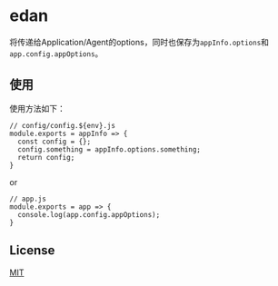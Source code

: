# edan

将传递给Application/Agent的options，同时也保存为`appInfo.options`和`app.config.appOptions`。

## 使用

使用方法如下：
```
// config/config.${env}.js
module.exports = appInfo => {
  const config = {};
  config.something = appInfo.options.something;
  return config;
}
```
or
```
// app.js
module.exports = app => {
  console.log(app.config.appOptions);
}
```

## License

[MIT](LICENSE)
